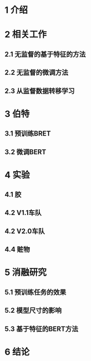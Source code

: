 # 1 介绍

# 2 相关工作

## 2.1 无监督的基于特征的方法

## 2.2 无监督的微调方法

## 2.3 从监督数据转移学习

# 3 伯特

## 3.1 预训练BRET

## 3.2 微调BERT

# 4 实验

## 4.1 胶

## 4.2 V1.1车队

## 4.2 V2.0车队

## 4.4 赃物

# 5 消融研究

## 5.1 预训练任务的效果

## 5.2 模型尺寸的影响

## 5.3 基于特征的BERT方法

# 6 结论



